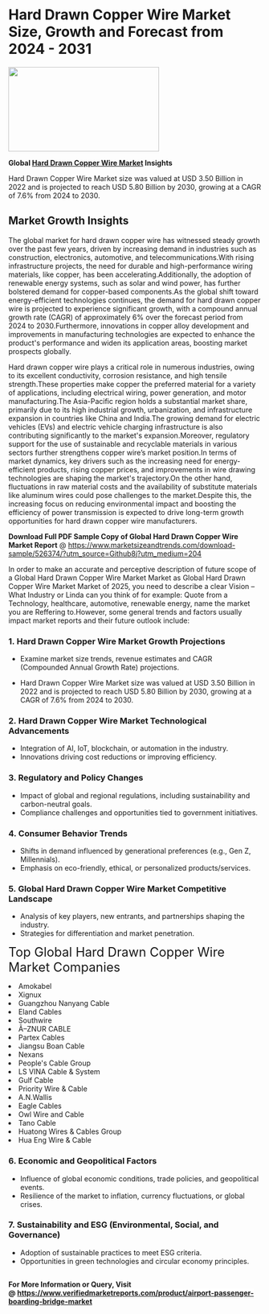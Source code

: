 <H1>Hard Drawn Copper Wire Market Size, Growth and Forecast from 2024 - 2031</H1><img class="aligncenter size-medium wp-image-584254" src="https://thirdeyenews.in/wp-content/uploads/2024/09/Global-Market-Research-300x168.jpeg" alt="" width="300" height="168" /><p><strong>Global&nbsp;<a href="https://www.marketsizeandtrends.com/download-sample/526374/?utm_source=Github8j?utm_medium=204">Hard Drawn Copper Wire Market</a> Insights</strong></p><p>Hard Drawn Copper Wire Market size was valued at USD 3.50 Billion in 2022 and is projected to reach USD 5.80 Billion by 2030, growing at a CAGR of 7.6% from 2024 to 2030.</p><p><h2>Market Growth Insights</h2> <p>The global market for hard drawn copper wire has witnessed steady growth over the past few years, driven by increasing demand in industries such as construction, electronics, automotive, and telecommunications.With rising infrastructure projects, the need for durable and high-performance wiring materials, like copper, has been accelerating.Additionally, the adoption of renewable energy systems, such as solar and wind power, has further bolstered demand for copper-based components.As the global shift toward energy-efficient technologies continues, the demand for hard drawn copper wire is projected to experience significant growth, with a compound annual growth rate (CAGR) of approximately 6% over the forecast period from 2024 to 2030.Furthermore, innovations in copper alloy development and improvements in manufacturing technologies are expected to enhance the product's performance and widen its application areas, boosting market prospects globally.</p> <p>Hard drawn copper wire plays a critical role in numerous industries, owing to its excellent conductivity, corrosion resistance, and high tensile strength.These properties make copper the preferred material for a variety of applications, including electrical wiring, power generation, and motor manufacturing.The Asia-Pacific region holds a substantial market share, primarily due to its high industrial growth, urbanization, and infrastructure expansion in countries like China and India.The growing demand for electric vehicles (EVs) and electric vehicle charging infrastructure is also contributing significantly to the market's expansion.Moreover, regulatory support for the use of sustainable and recyclable materials in various sectors further strengthens copper wire’s market position.In terms of market dynamics, key drivers such as the increasing need for energy-efficient products, rising copper prices, and improvements in wire drawing technologies are shaping the market's trajectory.On the other hand, fluctuations in raw material costs and the availability of substitute materials like aluminum wires could pose challenges to the market.Despite this, the increasing focus on reducing environmental impact and boosting the efficiency of power transmission is expected to drive long-term growth opportunities for hard drawn copper wire manufacturers.</p> <p><span class=""><strong>Download Full PDF Sample Copy of Global Hard Drawn Copper Wire Market Report</strong> @ <a href="https://www.marketsizeandtrends.com/download-sample/526374/?utm_source=Github8j?utm_medium=204" target="_blank">https://www.marketsizeandtrends.com/download-sample/526374/?utm_source=Github8j?utm_medium=204</a></span></p><p>In order to make an accurate and perceptive description of future scope of a Global&nbsp;Hard Drawn Copper Wire Market Market as Global&nbsp;Hard Drawn Copper Wire Market Market of 2025, you need to describe a clear Vision &ndash; What Industry or Linda can you think of for example: Quote from a Technology, healthcare, automotive, renewable energy, name the market you are Reffering to.However, some general trends and factors usually impact market reports and their future outlook include:</p><h3>1.&nbsp;<strong>Hard Drawn Copper Wire Market Growth Projections</strong></h3><ul><li>Examine market size trends, revenue estimates and CAGR (Compounded Annual Growth Rate) projections.</li><li><p>Hard Drawn Copper Wire Market size was valued at USD 3.50 Billion in 2022 and is projected to reach USD 5.80 Billion by 2030, growing at a CAGR of 7.6% from 2024 to 2030.</p></li></ul><h3>2.&nbsp;<strong>Hard Drawn Copper Wire Market Technological Advancements</strong></h3><ul><li>Integration of AI, IoT, blockchain, or automation in the industry.</li><li>Innovations driving cost reductions or improving efficiency.</li></ul><h3>3.&nbsp;<strong>Regulatory and Policy Changes</strong></h3><ul><li>Impact of global and regional regulations, including sustainability and carbon-neutral goals.</li><li>Compliance challenges and opportunities tied to government initiatives.</li></ul><h3>4.&nbsp;<strong>Consumer Behavior Trends</strong></h3><ul><li>Shifts in demand influenced by generational preferences (e.g., Gen Z, Millennials).</li><li>Emphasis on eco-friendly, ethical, or personalized products/services.</li></ul><h3>5.&nbsp;<strong>Global Hard Drawn Copper Wire Market Competitive Landscape</strong></h3><ul><li>Analysis of key players, new entrants, and partnerships shaping the industry.</li><li>Strategies for differentiation and market penetration.</li></ul><p data-pm-slice="1 1 []"><span style="color: inherit; font-family: inherit; font-size: 25px;">Top Global Hard Drawn Copper Wire Market Companies</span></p><div class="" data-test-id=""><p><li>Amokabel</li><li> Xignux</li><li> Guangzhou Nanyang Cable</li><li> Eland Cables</li><li> Southwire</li><li> Ã–ZNUR CABLE</li><li> Partex Cables</li><li> Jiangsu Boan Cable</li><li> Nexans</li><li> People's Cable Group</li><li> LS VINA Cable & System</li><li> Gulf Cable</li><li> Priority Wire & Cable</li><li> A.N.Wallis</li><li> Eagle Cables</li><li> Owl Wire and Cable</li><li> Tano Cable</li><li> Huatong Wires & Cables Group</li><li> Hua Eng Wire & Cable</li></p></div><h3>6.&nbsp;<strong>Economic and Geopolitical Factors</strong></h3><ul><li>Influence of global economic conditions, trade policies, and geopolitical events.</li><li>Resilience of the market to inflation, currency fluctuations, or global crises.</li></ul><h3>7.&nbsp;<strong>Sustainability and ESG (Environmental, Social, and Governance)</strong></h3><ul><li>Adoption of sustainable practices to meet ESG criteria.</li><li>Opportunities in green technologies and circular economy principles.</li></ul><h2><strong style="font-size: 14px;">For More Information or Query, Visit @&nbsp;</strong><a style="background-color: #ffffff; font-size: 14px;" href="https://www.marketsizeandtrends.com/report/hard-drawn-copper-wire-market/" target="_blank">https://www.verifiedmarketreports.com/product/airport-passenger-boarding-bridge-market</a></h2>
